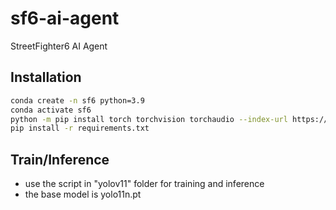# sf6-ai-agent
StreetFighter6 AI Agent

##  Installation
```bash
conda create -n sf6 python=3.9
conda activate sf6
python -m pip install torch torchvision torchaudio --index-url https://download.pytorch.org/whl/cu128  # based on your cuda version
pip install -r requirements.txt
```

##  Train/Inference
- use the script in "yolov11" folder for training and inference
- the base model is yolo11n.pt
